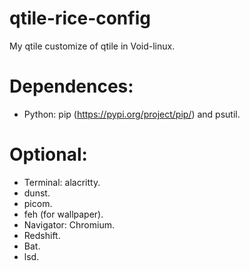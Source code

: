 # qtile-rice-config
My qtile customize of qtile in Void-linux.

# Dependences:
* Python: pip (https://pypi.org/project/pip/) and psutil.

# Optional:
* Terminal: alacritty.
* dunst.
* picom.
* feh (for wallpaper).
* Navigator: Chromium.
* Redshift.
* Bat.
* lsd.
